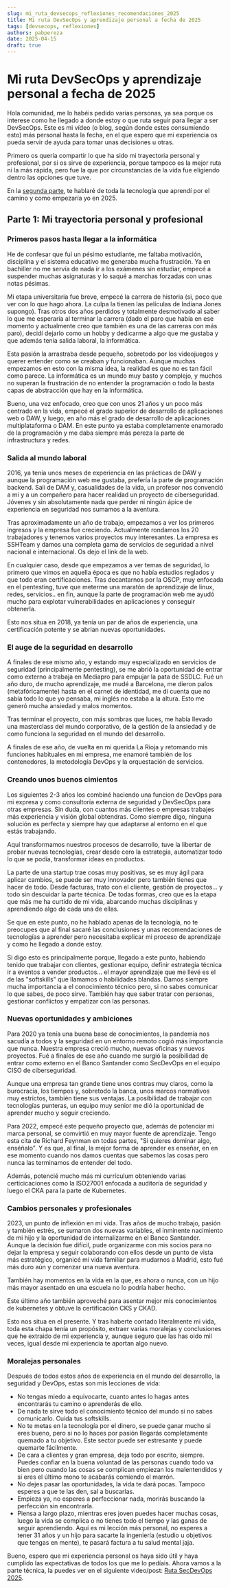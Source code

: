 ```yaml
---
slug: mi_ruta_devsecops_reflexiones_recomendaciones_2025
title: Mi ruta DevSecOps y aprendizaje personal a fecha de 2025 
tags: [devsecops, reflexiones]
authors: pabpereza
date: 2025-04-15
draft: true
---
```


# Mi ruta DevSecOps y aprendizaje personal a fecha de 2025
Hola comunidad, me lo habéis pedido varias personas, ya sea porque os interese como he llegado a donde estoy o que ruta seguir para llegar a ser DevSecOps. Este es mi vídeo (o blog, según donde estes consumiendo esto) más personal hasta la fecha, en el que espero que mi experiencia os pueda servir de ayuda para tomar unas decisiones u otras. 

Primero os quería compartir lo que ha sido mi trayectoria personal y profesional, por si os sirve de experiencia, porque tampoco es la mejor ruta ni la más rápida, pero fue la que por circunstancias de la vida fue eligiendo dentro las opciones que tuve.

En la [segunda parte](../devsecops_recomendaciones_2025/devsecops_recomendaciones_2025.md), te hablaré de toda la tecnología que aprendí por el camino y como empezaría yo en 2025.


## Parte 1: Mi trayectoria personal y profesional

### Primeros pasos hasta llegar a la informática
He de confesar que fuí un pésimo estudiante, me faltaba motivación, disciplina y el sistema educativo me generaba mucha frustración. Ya en bachiller no me servía de nada ir a los exámenes sin estudiar, empecé a suspender muchas asignaturas y lo saqué a marchas forzadas con unas notas pésimas.

Mi etapa universitaria fue breve, empecé la carrera de historia (si, poco que ver con lo que hago ahora. La culpa la tienen las películas de Indiana Jones supongo). Tras otros dos años perdidos y totalmente desmotivado al saber lo que me esperaría al terminar la carrera (dado el paro que había en ese momento y actualmente creo que también es una de las carreras con más paro), decidí dejarlo como un hobby y dedicarme a algo que me gustaba y que además tenía salida laboral, la informática.

Esta pasión la arrastraba desde pequeño, sobretodo por los videojuegos y querer entender como se creaban y funcionaban. Aunque muchas empezamos en esto con la misma idea, la realidad es que no es tan fácil como parece. La informática es un mundo muy basto y complejo, y muchos no superan la frustración de no entender la programación o todo la basta capas de abstracción que hay en la informática.

Bueno, una vez enfocado, creo que con unos 21 años y un poco más centrado en la vida, empecé el grado superior de desarrollo de aplicaciones web o DAW, y luego, en año más el grado de desarrollo de aplicaciones multiplataforma o DAM. En este punto ya estaba completamente enamorado de la programación y me daba siempre más pereza la parte de infrastructura y redes.

### Salida al mundo laboral
2016, ya tenía unos meses de experiencia en las prácticas de DAW y aunque la programación web me gustaba, prefería la parte de programación backend. Sali de DAM y, casualidades de la vida, un profesor nos convenció a mi y a un compañero para hacer realidad un proyecto de ciberseguridad. Jóvenes y sin absolutamente nada que perder ni ningún ápice de experiencia en seguridad nos sumamos a la aventura.

Tras aproximadamente un año de trabajo, empezamos a ver los primeros ingresos y la empresa fue creciendo. Actualmente rondamos los 20 trabajadores y tenemos varios proyectos muy interesantes. La empresa es SSHTeam y damos una completa gama de servicios de seguridad a nivel nacional e internacional. Os dejo el link de la web.

En cualquier caso, desde que empezamos a ver temas de seguridad, lo primero que vimos en aquella época es que no había estudios reglados y que todo eran certificaciones. Tras decantarnos por la OSCP, muy enfocada en el pentesting, tuve que meterme una maratón de aprendizaje de linux, redes, servicios.. en fin, aunque la parte de programación web me ayudó mucho para explotar vulnerabilidades en aplicaciones y conseguir obtenerla.

Esto nos situa en 2018, ya tenía un par de años de experiencia, una certificación potente y se abrian nuevas oportunidades.


### El auge de la seguridad en desarrollo
A finales de ese mismo año, y estando muy especializado en servicios de seguridad (principalmente pentesting), se me abrió la oportunidad de entrar como externo a trabaja en Mediapro para empujar la pata de SSDLC. Fué un año duro, de mucho aprendizaje, me mudé a Barcelona, me dieron palos (metafóricamente) hasta en el carnet de identidad, me di cuenta que no sabía todo lo que yo pensaba, mi inglés no estaba a la altura. Esto me generó mucha ansiedad y malos momentos. 

Tras terminar el proyecto, con más sombras que luces, me había llevado una masterclass del mundo corporativo, de la gestión de la ansiedad y de como funciona la seguridad en el mundo del desarrollo. 

A finales de ese año, de vuelta en mi querida La Rioja y retomando mis funciones habituales en mi empresa, me enamoré también de los contenedores, la metodología DevOps y la orquestación de servicios.


### Creando unos buenos cimientos
Los siguientes 2-3 años los combiné haciendo una funcion de DevOps para mi expresa y como consultoría externa de seguridad y DevSecOps para otras empresas. Sin duda, con cuantos más clientes o empresas trabajes más experiencia y visión global obtendras. Como siempre digo, ninguna solución es perfecta y siempre hay que adaptarse al entorno en el que estás trabajando.

Aquí transformamos nuestros procesos de desarrollo, tuve la libertar de probar nuevas tecnologías, crear desde cero la estrategia, automatizar todo lo que se podía, transformar ideas en productos.

La parte de una startup trae cosas muy positivas, se es muy ágil para aplicar cambios, se puede ser muy innovador pero también tienes que hacer de todo. Desde facturas, trato con el cliente, gestión de proyectos... y todo sin descuidar la parte técnica. De todas formas, creo que es la etapa que más me ha curtido de mi vida, abarcando muchas disciplinas y aprendiendo algo de cada una de ellas.

Se que en este punto, no he hablado apenas de la tecnología, no te preocupes que al final sacaré las conclusiones y unas recomendaciones de tecnologías a aprender pero necesitaba explicar mi proceso de aprendizaje y como he llegado a donde estoy.

Si digo esto es principalmente porque, llegado a este punto, habiendo tenido que trabajar con clientes, gestionar equipo, definir estrategia técnica ir a eventos a vender productos... el mayor aprendizaje que me llevé es el de las "softskills" que llamamos o habilidades blandas. Damos siempre mucha importancia a el conocimiento técnico pero, si no sabes comunicar lo que sabes, de poco sirve. También hay que saber tratar con personas, gestionar conflictos y empatizar con las personas.


### Nuevas oportunidades y ambiciones
Para 2020 ya tenía una buena base de conocimientos, la pandemía nos sacudía a todos y la seguridad en un entorno remoto cogió más importancia que nunca. Nuestra empresa creció mucho, nuevas oficinas y nuevos proyectos. Fué a finales de ese año cuando me surgió la posibilidad de entrar como externo en el Banco Santander como SecDevOps en el equipo CISO de ciberseguridad.

Aunque una empresa tan grande tiene unos contras muy claros, como la burocracia, los tiempos y, sobretodo la banca, unos marcos normativos muy estrictos, también tiene sus ventajas. La posibilidad de trabajar con tecnologías punteras, un equipo muy senior me dió la oportunidad de aprender mucho y seguir creciendo.

Para 2022, empecé este pequeño proyecto que, además de potenciar mi marca personal, se comvirtió en muy mayor fuente de aprendizaje. Tengo esta cita de Richard Feynman en todas partes, "Si quieres dominar algo, enséñalo". Y es que, al final, la mejor forma de aprender es enseñar, en en ese momento cuando nos damos cuentas que sabemos las cosas pero nunca las terminamos de entender del todo.

Además, potencié mucho más mi currículum obteniendo varias certicicaciones como la ISO27001 enfocada a auditoría de seguridad y luego el CKA para la parte de Kubernetes.

### Cambios personales y profesionales
2023, un punto de inflexión en mi vida. Tras años de mucho trabajo, pasión y también estrés, se sumaron dos nuevas variables, el inminente nacimiento de mi hijo y la oportunidad de internalizarme en el Banco Santander. Aunque la decisión fue difícil, pude organizarme con mis socios para no dejar la empresa y seguir colaborando con ellos desde un punto de vista más estratégico, organicé mi vida familiar para mudarnos a Madrid, esto fué más duro aún y comenzar una nueva aventura. 

También hay momentos en la vida en la que, es ahora o nunca, con un hijo más mayor asentado en una escuela no lo podría haber hecho.

Este último año también aproveché para asentar mejor mis conocimientos de kubernetes y obtuve la certificación CKS y CKAD.

Esto nos situa en el presente. Y tras haberte contado literalmente mi vida, toda esta chapa tenía un propósito, extraer varias moralejas y conclusiones que he extraido de mi experiencia y, aunque seguro que las has oido mil veces, igual desde mi experiencia te aportan algo nuevo.

### Moralejas personales
Después de todos estos años de experiencia en el mundo del desarrollo, la seguridad y DevOps, estas son mis lecciones de vida:
* No tengas miedo a equivocarte, cuanto antes lo hagas antes encontrarás tu camino o aprenderás de ello.
* De nada te sirve todo el conocimiento técnico del mundo si no sabes comunicarlo. Cuida tus softskills.
* No te metas en la tecnología por el dinero, se puede ganar mucho si eres bueno, pero si no lo haces por pasión llegarás completamente quemado a tu objetivo. Este sector puede ser estresante y puede quemarte fácilmente.
* De cara a clientes y gran empresa, deja todo por escrito, siempre. Puedes confiar en la buena voluntad de las personas cuando todo va bien pero cuando las cosas se complican empiezan los malentendidos y si eres el último mono te acabarás comiendo el marrón.
* No dejes pasar las oportunidades, la vida te dará pocas. Tampoco esperes a que te las den, sal a buscarlas.
* Empieza ya, no esperes a perfeccionar nada, morirás buscando la perfección sin encontrarla.
* Piensa a largo plazo, mientras eres joven puedes hacer muchas cosas, luego la vida se complica o no tienes todo el tiempo y las ganas de seguir aprendiendo. Aquí es mi lección más personal, no esperes a tener 31 años y un hijo para sacarte la ingeniería (estudio u objetivos que tengas en mente), te pasará factura a tu salud mental jaja.

Bueno, espero que mi experiencia personal os haya sido útil y haya cumplido las expectativas de todos los que me lo pedíais. Ahora vamos a la parte técnica, la puedes ver en el siguiente video/post: [Ruta SecDevOps 2025](../devsecops_recomendaciones_2025/devsecops_recomendaciones_2025.md).




